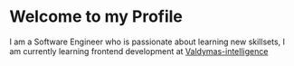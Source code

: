 # Welcome to my Profile

I am a Software Engineer who is passionate about learning new skillsets, I am currently learning frontend development at [Valdymas-intelligence](https://valdymasintelligence.org/)
